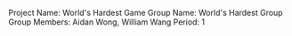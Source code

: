 Project Name: World's Hardest Game
Group Name: World's Hardest Group
Group Members: Aidan Wong, William Wang
Period: 1